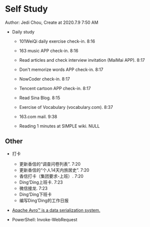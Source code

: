 # Self Study

Author: Jedi Chou, Create at 2020.7.9 7:50 AM

* Daily study
  * 101WeiQi daily exercise check-in. 8:16
  * 163 music APP check-in. 8:16
  * Read articles and check interview invitation (MaiMai APP). 8:17
  * Don't memorize words APP check-in. 8:17
  * NowCoder check-in. 8:17
  * Tencent cartoon APP check-in. 8:17
  * Read Sina Blog. 8:15
  * Exercise of Vocabulary (vocabulary.com). 8:37

  * 163.com mail. 9:38
  * Reading 1 minutes at SIMPLE wiki. NULL

## Other

* 打卡
  * 更新香信的“调查问卷列表”. 7:20
  * 更新香信的“个人14天内旅居史”. 7:20
  * 香信打卡（集团要求-上班）. 7:20
  * Ding’Ding上班卡. 7:23
  * 微信接龙. 7:23
  * Ding’Ding下班卡
  * 编写Ding’Ding的工作日报

* [Apache Avro™ is a data serialization system.](https://avro.apache.org/)
* PowerShell: Invoke-WebRequest
